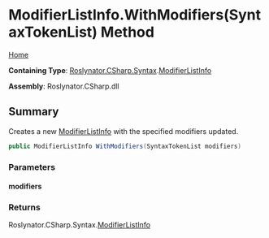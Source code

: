 <a name="_top"></a>

# ModifierListInfo\.WithModifiers\(SyntaxTokenList\) Method

[Home](../../../../../README.md#_top)

**Containing Type**: [Roslynator.CSharp.Syntax](../../README.md#_top)\.[ModifierListInfo](../README.md#_top)

**Assembly**: Roslynator\.CSharp\.dll

## Summary

Creates a new [ModifierListInfo](../README.md#_top) with the specified modifiers updated\.

```csharp
public ModifierListInfo WithModifiers(SyntaxTokenList modifiers)
```

### Parameters

#### modifiers

### Returns

Roslynator\.CSharp\.Syntax\.[ModifierListInfo](../README.md#_top)

